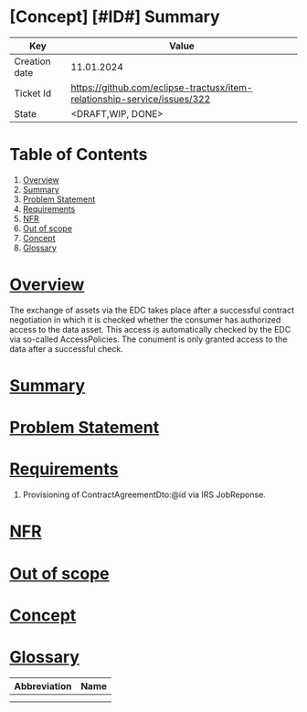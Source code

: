 # \[Concept\] \[#ID#\] Summary 

| Key           | Value             |
|---------------|-------------------|
| Creation date | 11.01.2024        |
| Ticket Id     | https://github.com/eclipse-tractusx/item-relationship-service/issues/322        |    
| State        | <DRAFT,WIP, DONE> | 

# Table of Contents
1. [Overview](#overview)
2. [Summary](#summary)
3. [Problem Statement](#statement)
4. [Requirements](#requirements)
5. [NFR](#nfr)
6. [Out of scope](#outofscope)
7. [Concept](#concept)
8. [Glossary](#glossary)


# <ins>Overview</ins> <a name="overview"></a>
The exchange of assets via the EDC takes place after a successful contract negotiation in which it is checked whether the consumer has authorized access to the data asset.
This access is automatically checked by the EDC via so-called AccessPolicies. The conument is only granted access to the data after a successful check.

# <ins>Summary</ins> <a name="summary"></a>

# <ins>Problem Statement</ins> <a name="statement"></a>

# <ins>Requirements</ins> <a name="requirements"></a>

1. Provisioning of ContractAgreementDto:@id via IRS JobReponse.

# <ins>NFR</ins> <a name="nfr"></a>

# <ins>Out of scope</ins> <a name="outofscope"></a>

# <ins>Concept</ins> <a name="concept"></a>

# <ins>Glossary</ins> <a name="glossary"></a>

| Abbreviation | Name                        |
|-------------|-----------------------------|
|   |  |
|   |  |